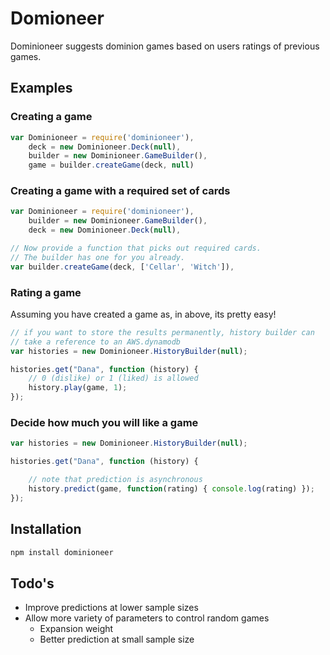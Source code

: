 # Domioneer
Dominioneer suggests dominion games based on users ratings of previous games. 

## Examples

### Creating a game
```javascript
var Dominioneer = require('dominioneer'),
	deck = new Dominioneer.Deck(null),
	builder = new Dominioneer.GameBuilder(),
	game = builder.createGame(deck, null)
```
### Creating a game with a required set of cards
```javascript
var Dominioneer = require('dominioneer'),
	builder = new Dominioneer.GameBuilder(),
	deck = new Dominioneer.Deck(null),

// Now provide a function that picks out required cards.
// The builder has one for you already.
var builder.createGame(deck, ['Cellar', 'Witch']),
```
### Rating a game
Assuming you have created a game as, in above, its pretty easy!

```javascript
// if you want to store the results permanently, history builder can
// take a reference to an AWS.dynamodb
var histories = new Dominioneer.HistoryBuilder(null);

histories.get("Dana", function (history) {
    // 0 (dislike) or 1 (liked) is allowed
	history.play(game, 1);
});
```
### Decide how much you will like a game
```javascript
var histories = new Dominioneer.HistoryBuilder(null);

histories.get("Dana", function (history) {

	// note that prediction is asynchronous
	history.predict(game, function(rating) { console.log(rating) });
});
```

## Installation

```sh
npm install dominioneer
```

## Todo's
* Improve predictions at lower sample sizes
* Allow more variety of parameters to control random games
    * Expansion weight
	* Better prediction at small sample size